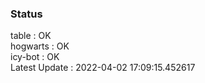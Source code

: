 ### Status


table : OK  
hogwarts : OK  
icy-bot : OK  
Latest Update : 2022-04-02 17:09:15.452617
